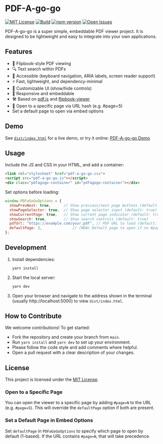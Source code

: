 # PDF-A-go-go

[![MIT License](https://img.shields.io/badge/license-MIT-blue.svg)](LICENSE)
[![Build](https://img.shields.io/badge/build-passing-brightgreen.svg)](https://github.com/khawkins98/PDF-A-go-go/actions)
[![npm version](https://img.shields.io/npm/v/pdf-a-go-go.svg?style=flat)](https://www.npmjs.com/package/pdf-a-go-go)
[![Open Issues](https://img.shields.io/github/issues/khawkins98/PDF-A-go-go.svg)](https://github.com/khawkins98/PDF-A-go-go/issues)

PDF-A-go-go is a super simple, embeddable PDF viewer project. It is designed to be lightweight and easy to integrate into your own applications.

## Features

- 📖 Flipbook-style PDF viewing
- 🔍 Text search within PDFs
- 🦾 Accessible (keyboard navigation, ARIA labels, screen reader support)
- ⚡ Fast, lightweight, and dependency-minimal
- 🎨 Customizable UI (show/hide controls)
- 📱 Responsive and embeddable
- 🛠️ Based on [pdf.js](https://github.com/mozilla/pdf.js) and [flipbook-viewer](https://github.com/theproductiveprogrammer/flipbook-viewer)
- 🔗 Open to a specific page via URL hash (e.g. #page=5)
- Set a default page to open via embed options

## Demo

See [`dist/index.html`](dist/index.html) for a live demo, or try it online:
[PDF-A-go-go Demo](https://github.com/khawkins98/PDF-A-go-go#demo)

## Usage

Include the JS and CSS in your HTML, and add a container:

```html
<link rel="stylesheet" href="pdf-a-go-go.css">
<script src="pdf-a-go-go.js"></script>
<div class="pdfagogo-container" id="pdfagogo-container"></div>
```

Set options before loading:

```js
window.PDFaGoGoOptions = {
  showPrevNext: true,      // Show previous/next page buttons (default: true)
  showPageSelector: true,  // Show page selector input (default: true)
  showCurrentPage: true,   // Show current page indicator (default: true)
  showSearch: true,        // Show search controls (default: true)
  pdfUrl: "https://example.com/your.pdf", // PDF URL to load (default: sample PDF)
  defaultPage: 3,              // (NEW) Default page to open if no #page=N in URL (1-based)
};
```

## Development

1. Install dependencies:
   ```sh
   yarn install
   ```
2. Start the local server:
   ```sh
   yarn dev
   ```
3. Open your browser and navigate to the address shown in the terminal (usually http://localhost:5000) to view `dist/index.html`.

## How to Contribute

We welcome contributions! To get started:

- Fork the repository and create your branch from `main`.
- Run `yarn install` and `yarn dev` to set up your environment.
- Please follow the code style and add comments where helpful.
- Open a pull request with a clear description of your changes.

## License

This project is licensed under the [MIT License](LICENSE).

### Open to a Specific Page

You can open the viewer to a specific page by adding `#page=N` to the URL (e.g. `#page=5`).
This will override the `defaultPage` option if both are present.

### Set a Default Page in Embed Options

Set `defaultPage` in `PDFaGoGoOptions` to specify which page to open by default (1-based). If the URL contains `#page=N`, that will take precedence.

